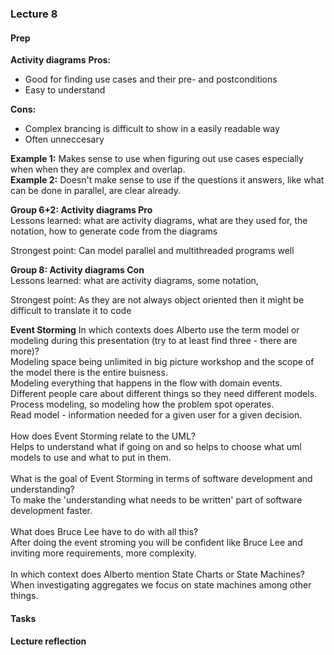 ### Lecture 8
#### Prep
**Activity diagrams**
**Pros:**
* Good for finding use cases and their pre- and postconditions
* Easy to understand<br>

**Cons:**
* Complex brancing is difficult to show in a easily readable way
* Often unneccesary<br>

**Example 1:** Makes sense to use when figuring out use cases especially when when they are complex and overlap. <br>
**Example 2:** Doesn't make sense to use if the questions it answers, like what can be done in parallel, are clear already. <br>

**Group 6+2: Activity diagrams Pro** <br>
Lessons learned: what are activity diagrams, what are they used for, the notation, how to generate code from the diagrams<br>

Strongest point: Can model parallel and multithreaded programs well

**Group 8: Activity diagrams Con** <br>
Lessons learned: what are activity diagrams, some notation, <br>

Strongest point: As they are not always object oriented then it might be difficult to translate it to code

**Event Storming**
In which contexts does Alberto use the term model or modeling during this presentation (try to at least find three - there are more)?<br>
Modeling space being unlimited in big picture workshop and the scope of the model there is the entire buisness.<br>
Modeling everything that happens in the flow with domain events.<br>
Different people care about different things so they need different models.<br>
Process modeling, so modeling how the problem spot operates.<br>
Read model - information needed for a given user for a given decision.<br>
<br>
How does Event Storming relate to the UML?<br>
Helps to understand what if going on and so helps to choose what uml models to use and what to put in them.<br>
<br>
What is the goal of Event Storming in terms of software development and understanding?<br>
To make the 'understanding what needs to be written' part of software development faster.<br>
<br>
What does Bruce Lee have to do with all this?<br>
After doing the event stroming you will be confident like Bruce Lee and inviting more requirements, more complexity.<br>
<br>
In which context does Alberto mention State Charts or State Machines?<br>
When investigating aggregates we focus on state machines among other things.

#### Tasks


#### Lecture reflection

